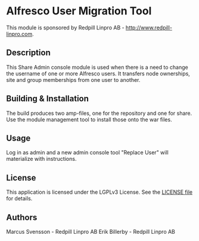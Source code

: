 Alfresco User Migration Tool
=============================================

This module is sponsored by Redpill Linpro AB - http://www.redpill-linpro.com.

Description
-----------
This Share Admin console module is used when there is a need to change the username of one or more Alfresco users. It transfers node ownerships, site and group memberships from one user to another. 

Building & Installation
------------
The build produces two amp-files, one for the repository and one for share. Use the module management tool to install those onto the war files.

Usage
------------
Log in as admin and a new admin console tool "Replace User" will materialize with instructions.

License
-------

This application is licensed under the LGPLv3 License. See the [LICENSE file](LICENSE) for details.

Authors
-------

Marcus Svensson - Redpill Linpro AB
Erik Billerby - Redpill Linpro AB
